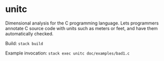 # unitc
Dimensional analysis for the C programming language. Lets programmers annotate C source code with units such as meters or feet, and have them automatically checked.

Build: `stack build`

Example invocation: `stack exec unitc doc/examples/bad1.c`
